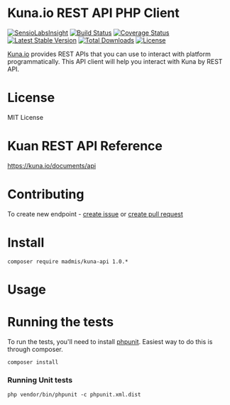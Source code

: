 # Kuna.io REST API PHP Client

[![SensioLabsInsight][sensiolabs-insight-image]][sensiolabs-insight-link]
[![Build Status][testing-image]][testing-link]
[![Coverage Status][coverage-image]][coverage-link]
[![Latest Stable Version][stable-image]][package-link]
[![Total Downloads][downloads-image]][package-link]
[![License][license-image]][license-link]

[Kuna.io](https://kuna.io/documents/api) provides REST APIs that you can use to interact with platform programmatically.
This API client will help you interact with Kuna by REST API. 
 

# License

MIT License

# Kuan REST API Reference

https://kuna.io/documents/api

# Contributing
To create new endpoint - [create issue](https://github.com/madmis/kuna-api/issues/new) or [create pull request](https://github.com/madmis/kuna-api/compare)

# Install
    
    composer require madmis/kuna-api 1.0.*

# Usage


# Running the tests
To run the tests, you'll need to install [phpunit](https://phpunit.de/). 
Easiest way to do this is through composer.

    composer install

### Running Unit tests

    php vendor/bin/phpunit -c phpunit.xml.dist


[testing-link]: https://travis-ci.org/madmis/kuna-api
[testing-image]: https://travis-ci.org/madmis/kuna-api.svg?branch=master

[sensiolabs-insight-link]: https://insight.sensiolabs.com/projects/7332bbe0-7ecf-4228-afdb-e599c60c9aa0
[sensiolabs-insight-image]: https://insight.sensiolabs.com/projects/7332bbe0-7ecf-4228-afdb-e599c60c9aa0/mini.png

[package-link]: https://packagist.org/packages/madmis/kuna-api
[downloads-image]: https://poser.pugx.org/madmis/kuna-api/downloads
[stable-image]: https://poser.pugx.org/madmis/kuna-api/v/stable
[license-image]: https://poser.pugx.org/madmis/kuna-api/license
[license-link]: https://packagist.org/packages/madmis/kuna-api

[coverage-link]: https://coveralls.io/github/madmis/kuna-api?branch=master
[coverage-image]: https://coveralls.io/repos/github/madmis/kuna-api/badge.svg?branch=master
